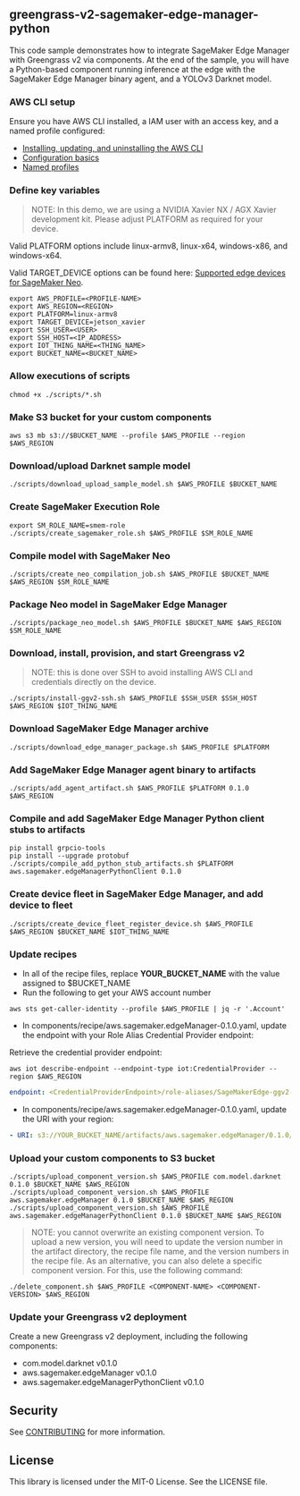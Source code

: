 ## greengrass-v2-sagemaker-edge-manager-python

This code sample demonstrates how to integrate SageMaker Edge Manager with Greengrass v2 via components. At the end of the sample, you will have a Python-based component running inference at the edge with the SageMaker Edge Manager binary agent, and a YOLOv3 Darknet model.

### AWS CLI setup

Ensure you have AWS CLI installed, a IAM user with an access key, and a named profile configured:

* [Installing, updating, and uninstalling the AWS CLI](https://docs.aws.amazon.com/cli/latest/userguide/cli-chap-install.html)
* [Configuration basics](https://docs.aws.amazon.com/cli/latest/userguide/cli-configure-quickstart.html)
* [Named profiles](https://docs.aws.amazon.com/cli/latest/userguide/cli-configure-profiles.html)

### Define key variables
> NOTE: In this demo, we are using a NVIDIA Xavier NX / AGX Xavier development kit. Please adjust PLATFORM as required for your device.

Valid PLATFORM options include linux-armv8, linux-x64, windows-x86, and windows-x64.

Valid TARGET_DEVICE options can be found here: [Supported edge devices for SageMaker Neo](https://docs.aws.amazon.com/sagemaker/latest/dg/neo-supported-devices-edge.html).
```console
export AWS_PROFILE=<PROFILE-NAME>
export AWS_REGION=<REGION>
export PLATFORM=linux-armv8
export TARGET_DEVICE=jetson_xavier
export SSH_USER=<USER>
export SSH_HOST=<IP_ADDRESS>
export IOT_THING_NAME=<THING_NAME>
export BUCKET_NAME=<BUCKET_NAME>
```

### Allow executions of scripts
```console
chmod +x ./scripts/*.sh
```

### Make S3 bucket for your custom components
```console
aws s3 mb s3://$BUCKET_NAME --profile $AWS_PROFILE --region $AWS_REGION
```

### Download/upload Darknet sample model
```console
./scripts/download_upload_sample_model.sh $AWS_PROFILE $BUCKET_NAME
```

### Create SageMaker Execution Role
```console
export SM_ROLE_NAME=smem-role
./scripts/create_sagemaker_role.sh $AWS_PROFILE $SM_ROLE_NAME
```

### Compile model with SageMaker Neo
```console
./scripts/create_neo_compilation_job.sh $AWS_PROFILE $BUCKET_NAME $AWS_REGION $SM_ROLE_NAME
```

### Package Neo model in SageMaker Edge Manager
```console
./scripts/package_neo_model.sh $AWS_PROFILE $BUCKET_NAME $AWS_REGION $SM_ROLE_NAME
```

### Download, install, provision, and start Greengrass v2
> NOTE: this is done over SSH to avoid installing AWS CLI and credentials directly on the device.
```console
./scripts/install-ggv2-ssh.sh $AWS_PROFILE $SSH_USER $SSH_HOST $AWS_REGION $IOT_THING_NAME
```

### Download SageMaker Edge Manager archive
```console
./scripts/download_edge_manager_package.sh $AWS_PROFILE $PLATFORM    
```

### Add SageMaker Edge Manager agent binary to artifacts
```console
./scripts/add_agent_artifact.sh $AWS_PROFILE $PLATFORM 0.1.0 $AWS_REGION
```

### Compile and add SageMaker Edge Manager Python client stubs to artifacts
```console
pip install grpcio-tools
pip install --upgrade protobuf
./scripts/compile_add_python_stub_artifacts.sh $PLATFORM aws.sagemaker.edgeManagerPythonClient 0.1.0
```

### Create device fleet in SageMaker Edge Manager, and add device to fleet
```console
./scripts/create_device_fleet_register_device.sh $AWS_PROFILE $AWS_REGION $BUCKET_NAME $IOT_THING_NAME
```

### Update recipes
* In all of the recipe files, replace **YOUR_BUCKET_NAME** with the value assigned to $BUCKET_NAME
* Run the following to get your AWS account number
```console
aws sts get-caller-identity --profile $AWS_PROFILE | jq -r '.Account'
```
* In components/recipe/aws.sagemaker.edgeManager-0.1.0.yaml, update the endpoint with your Role Alias Credential Provider endpoint:

Retrieve the credential provider endpoint:
```
aws iot describe-endpoint --endpoint-type iot:CredentialProvider --region $AWS_REGION
```

```yaml
endpoint: <CredentialProviderEndpoint>/role-aliases/SageMakerEdge-ggv2-smem-fleet/credentials
```

* In components/recipe/aws.sagemaker.edgeManager-0.1.0.yaml, update the URI with your region:
```yaml
- URI: s3://YOUR_BUCKET_NAME/artifacts/aws.sagemaker.edgeManager/0.1.0/<AWS_REGION>.pem
```

### Upload your custom components to S3 bucket
```console
./scripts/upload_component_version.sh $AWS_PROFILE com.model.darknet 0.1.0 $BUCKET_NAME $AWS_REGION
./scripts/upload_component_version.sh $AWS_PROFILE aws.sagemaker.edgeManager 0.1.0 $BUCKET_NAME $AWS_REGION 
./scripts/upload_component_version.sh $AWS_PROFILE aws.sagemaker.edgeManagerPythonClient 0.1.0 $BUCKET_NAME $AWS_REGION
```

> NOTE: you cannot overwrite an existing component version. To upload a new version, you will need to update the version number in the artifact directory, the recipe file name, and the version numbers in the recipe file.
> As an alternative, you can also delete a specific component version. For this, use the following command:
```console
./delete_component.sh $AWS_PROFILE <COMPONENT-NAME> <COMPONENT-VERSION> $AWS_REGION
```

### Update your Greengrass v2 deployment

Create a new Greengrass v2 deployment, including the following components:
* com.model.darknet v0.1.0
* aws.sagemaker.edgeManager v0.1.0
* aws.sagemaker.edgeManagerPythonClient v0.1.0

## Security

See [CONTRIBUTING](CONTRIBUTING.md#security-issue-notifications) for more information.

## License

This library is licensed under the MIT-0 License. See the LICENSE file.

